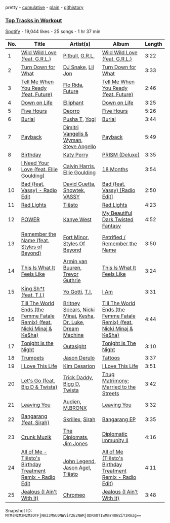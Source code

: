pretty - [cumulative](/playlists/cumulative/7s0efM9c1ZS427tw2B6wEF.md) - [plain](/playlists/plain/7s0efM9c1ZS427tw2B6wEF) - [githistory](https://github.githistory.xyz/mackorone/spotify-playlist-archive/blob/main/playlists/plain/7s0efM9c1ZS427tw2B6wEF)

### [Top Tracks in Workout](https://open.spotify.com/playlist/7s0efM9c1ZS427tw2B6wEF)

> 

[Spotify](https://open.spotify.com/user/spotify) - 19,044 likes - 25 songs - 1 hr 37 min

| No. | Title | Artist(s) | Album | Length |
|---|---|---|---|---|
| 1 | [Wild Wild Love \(feat\. G.R.L.\)](https://open.spotify.com/track/6DcDdDevI94Dh4vc5anXBE) | [Pitbull](https://open.spotify.com/artist/0TnOYISbd1XYRBk9myaseg), [G.R.L.](https://open.spotify.com/artist/3Yl4nkmEa8BSuGWbwhdLDq) | [Wild Wild Love \(feat\. G.R.L.\)](https://open.spotify.com/album/5guseY8dOt96Ji3n9TVSwA) | 3:22 |
| 2 | [Turn Down for What](https://open.spotify.com/track/67awxiNHNyjMXhVgsHuIrs) | [DJ Snake](https://open.spotify.com/artist/540vIaP2JwjQb9dm3aArA4), [Lil Jon](https://open.spotify.com/artist/7sfl4Xt5KmfyDs2T3SVSMK) | [Turn Down for What](https://open.spotify.com/album/3zo0Hxh9rjJsdw2JAKReE3) | 3:33 |
| 3 | [Tell Me When You Ready \(feat\. Future\)](https://open.spotify.com/track/31zwmEokj7CXoY6elLIbMZ) | [Flo Rida](https://open.spotify.com/artist/0jnsk9HBra6NMjO2oANoPY), [Future](https://open.spotify.com/artist/1RyvyyTE3xzB2ZywiAwp0i) | [Tell Me When You Ready \(feat\. Future\)](https://open.spotify.com/album/6mRcrmKOXeomcILlv4Wst2) | 2:46 |
| 4 | [Down on Life](https://open.spotify.com/track/3MQOjDmbbTXgJP73CvwjSM) | [Elliphant](https://open.spotify.com/artist/134GdR5tUtxJrf8cpsfpyY) | [Down on Life](https://open.spotify.com/album/2iuZDSl8O0D9nz4GY0tvik) | 3:25 |
| 5 | [Five Hours](https://open.spotify.com/track/6zlOUIqcU6juXFww9UNpJK) | [Deorro](https://open.spotify.com/artist/6VD4UEUPvtsemqD3mmTqCR) | [Five Hours](https://open.spotify.com/album/2LrgbS7ohGlB1GmAvaRuTb) | 5:26 |
| 6 | [Burial](https://open.spotify.com/track/2kJsHQMFO7jj2qX3QjPKP1) | [Pusha T](https://open.spotify.com/artist/0ONHkAv9pCAFxb0zJwDNTy), [Yogi](https://open.spotify.com/artist/0QiCCpzEYPFaWqkWtDQTmH) | [Burial](https://open.spotify.com/album/2Q70RGvclVQDwq7zGa3ViZ) | 3:44 |
| 7 | [Payback](https://open.spotify.com/track/2Lv7vYpPx68ttqspWdMnvw) | [Dimitri Vangelis & Wyman](https://open.spotify.com/artist/10hGPIDZi33LRaYRIq3Bh4), [Steve Angello](https://open.spotify.com/artist/4FqPRilb0Ja0TKG3RS3y4s) | [Payback](https://open.spotify.com/album/2N6nSi9sTO5Tvfq0bEmRc0) | 5:49 |
| 8 | [Birthday](https://open.spotify.com/track/0ktV2JoOsoTGURzKaZnjJL) | [Katy Perry](https://open.spotify.com/artist/6jJ0s89eD6GaHleKKya26X) | [PRISM \(Deluxe\)](https://open.spotify.com/album/4lFDt4sVpCni9DRHRmDjgG) | 3:35 |
| 9 | [I Need Your Love \(feat\. Ellie Goulding\)](https://open.spotify.com/track/05SBRd4fXgn8FX7bf8BCAE) | [Calvin Harris](https://open.spotify.com/artist/7CajNmpbOovFoOoasH2HaY), [Ellie Goulding](https://open.spotify.com/artist/0X2BH1fck6amBIoJhDVmmJ) | [18 Months](https://open.spotify.com/album/7w19PFbxAjwZ7UVNp9z0uT) | 3:54 |
| 10 | [Bad \(feat\. Vassy\) \- Radio Edit](https://open.spotify.com/track/6PtXobrqImYfnpIxNsJApa) | [David Guetta](https://open.spotify.com/artist/1Cs0zKBU1kc0i8ypK3B9ai), [Showtek](https://open.spotify.com/artist/3gk0OYeLFWYupGFRHqLSR7), [VASSY](https://open.spotify.com/artist/7HqEmV7FeCi16bQyHMpIrF) | [Bad \(feat\. Vassy\) \[Radio Edit\]](https://open.spotify.com/album/6CvEd1L1KJZ8g3wIwCZYvF) | 2:50 |
| 11 | [Red Lights](https://open.spotify.com/track/3bT5PDBhVj4ifU11zQvGP2) | [Tiësto](https://open.spotify.com/artist/2o5jDhtHVPhrJdv3cEQ99Z) | [Red Lights](https://open.spotify.com/album/6r4WlaL3yGXz3HLWxJwsdc) | 4:23 |
| 12 | [POWER](https://open.spotify.com/track/2gZUPNdnz5Y45eiGxpHGSc) | [Kanye West](https://open.spotify.com/artist/5K4W6rqBFWDnAN6FQUkS6x) | [My Beautiful Dark Twisted Fantasy](https://open.spotify.com/album/20r762YmB5HeofjMCiPMLv) | 4:52 |
| 13 | [Remember the Name \(feat\. Styles of Beyond\)](https://open.spotify.com/track/546QTayX6j4GcZsfTRrVnL) | [Fort Minor](https://open.spotify.com/artist/7dWYWUbO68rXJOcyA7SpJk), [Styles Of Beyond](https://open.spotify.com/artist/5bf6yYgHODBW5EreBZshpX) | [Petrified / Remember the Name](https://open.spotify.com/album/6RRIOtRUqxiVp1Z4F7QBjd) | 3:50 |
| 14 | [This Is What It Feels Like](https://open.spotify.com/track/6NdkzOSCLzmyV9Qc4DKhJ2) | [Armin van Buuren](https://open.spotify.com/artist/0SfsnGyD8FpIN4U4WCkBZ5), [Trevor Guthrie](https://open.spotify.com/artist/6NXk2pLFocS2OkNdT7ncBt) | [This Is What It Feels Like](https://open.spotify.com/album/4uPKXpXtHrspK8v2ObzyPs) | 3:24 |
| 15 | [King Sh\*t \(feat\. T.I.\)](https://open.spotify.com/track/0cWmYmQ7OjAKiNnH7qtLKk) | [Yo Gotti](https://open.spotify.com/artist/6Ha4aES39QiVjR0L2lwuwq), [T.I.](https://open.spotify.com/artist/4OBJLual30L7gRl5UkeRcT) | [I Am](https://open.spotify.com/album/57gO7DyFyvl59GdBHtjI74) | 3:31 |
| 16 | [Till The World Ends \(the Femme Fatale Remix\) \(feat\. Nicki Minaj & Ke$ha\)](https://open.spotify.com/track/36JDWxV9Htu0znOlbhLn5C) | [Britney Spears](https://open.spotify.com/artist/26dSoYclwsYLMAKD3tpOr4), [Nicki Minaj](https://open.spotify.com/artist/0hCNtLu0JehylgoiP8L4Gh), [Kesha](https://open.spotify.com/artist/6LqNN22kT3074XbTVUrhzX), [Dr\. Luke](https://open.spotify.com/artist/48JVa2uPnA3z4aBb12EEXE), [Dream Machine](https://open.spotify.com/artist/6CJrQRqJTbVi34UM9Y1tVk) | [Till The World Ends \(the Femme Fatale Remix\) \(feat\. Nicki Minaj & Ke$ha\)](https://open.spotify.com/album/7HVM870w6VP52qcDEbMftb) | 4:44 |
| 17 | [Tonight Is the Night](https://open.spotify.com/track/0tr0D36L1RwPdUTFfyNq37) | [Outasight](https://open.spotify.com/artist/1zuG3w1Zgeou53fb3Vu3bO) | [Tonight Is The Night](https://open.spotify.com/album/2Fp7ppPgW31exiGzUiKqFs) | 3:10 |
| 18 | [Trumpets](https://open.spotify.com/track/6jizk5lOUnfpaZXYMdfeC6) | [Jason Derulo](https://open.spotify.com/artist/07YZf4WDAMNwqr4jfgOZ8y) | [Tattoos](https://open.spotify.com/album/1OdcBxCNY52OXH0r4odXqP) | 3:37 |
| 19 | [I Love This Life](https://open.spotify.com/track/3Xyuq9cVtA62TWFJsrhTsW) | [Kim Cesarion](https://open.spotify.com/artist/1FbsmLXvj5CccZj6JLk46Z) | [I Love This Life](https://open.spotify.com/album/7vG8OBZEL4OVPS3Z9sgrnf) | 3:51 |
| 20 | [Let's Go \(feat\. Big D & Twista\)](https://open.spotify.com/track/1fLibtVj3MrNTwRZq5yUOs) | [Trick Daddy](https://open.spotify.com/artist/12FHARd9fY0Tu0ila4Ua25), [Bigg D](https://open.spotify.com/artist/25BLFLt2ivDMxIlvao7lnU), [Twista](https://open.spotify.com/artist/6vbY3hOaCAhC7VjucswgdS) | [Thug Matrimony: Married to the Streets](https://open.spotify.com/album/2Ve8rF1LYTRGl3ZAI2z2YT) | 3:42 |
| 21 | [Leaving You](https://open.spotify.com/track/22qUyTlEvJf6DAlyQjMADe) | [Audien](https://open.spotify.com/artist/4xnMDfgEmXZEEDdITKcGuE), [M.BRONX](https://open.spotify.com/artist/3jbqK4VihAncvAJWgcidZG) | [Leaving You](https://open.spotify.com/album/1QkRNSPk2pDxzILcU14yBG) | 3:32 |
| 22 | [Bangarang \(feat\. Sirah\)](https://open.spotify.com/track/6VRhkROS2SZHGlp0pxndbJ) | [Skrillex](https://open.spotify.com/artist/5he5w2lnU9x7JFhnwcekXX), [Sirah](https://open.spotify.com/artist/3oAazIwC0nAYkOKVQPUC38) | [Bangarang EP](https://open.spotify.com/album/5XJ2NeBxZP3HFM8VoBQEUe) | 3:35 |
| 23 | [Crunk Muzik](https://open.spotify.com/track/6vP20WsY3tI70wv4cSBnk0) | [The Diplomats](https://open.spotify.com/artist/0P8YNJXX7QeQ8iZIUCXJgi), [Jim Jones](https://open.spotify.com/artist/6AMa1VFQ7qCi61tCRtVWXe) | [Diplomatic Immunity II](https://open.spotify.com/album/6M0SBQrHnseezn3o2BYHSL) | 4:16 |
| 24 | [All of Me \- Tiësto's Birthday Treatment Remix \- Radio Edit](https://open.spotify.com/track/1mzGywacjpeik00PVLBPpF) | [John Legend](https://open.spotify.com/artist/5y2Xq6xcjJb2jVM54GHK3t), [Jason Agel](https://open.spotify.com/artist/1fiatwjGipTH7cFxTeyKOP), [Tiësto](https://open.spotify.com/artist/2o5jDhtHVPhrJdv3cEQ99Z) | [All of Me \(Tiësto's Birthday Treatment Remix \- Radio Edit\)](https://open.spotify.com/album/4c2rSdHI9WUXn0zyXoWtbB) | 4:11 |
| 25 | [Jealous \(I Ain't With It\)](https://open.spotify.com/track/7aC7xWyT2LJ4R5r18GymA2) | [Chromeo](https://open.spotify.com/artist/2mV8aJphiSHYJf43DxL7Gt) | [Jealous \(I Ain't With It\)](https://open.spotify.com/album/3hLuK9IGEwY17vakirZp3w) | 3:48 |

Snapshot ID: `MTMsNzMzM2MzOTFjNmI3MGU0NWViY2E2NWRjODRmOTIwMmY4OWZiYzRmZg==`

